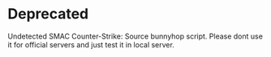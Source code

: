 # Deprecated
Undetected SMAC Counter-Strike: Source bunnyhop script.
Please dont use it for official servers and just test it in local server.



